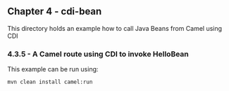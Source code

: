 Chapter 4 - cdi-bean
--------------------

This directory holds an example how to call Java Beans from Camel using CDI

### 4.3.5 - A Camel route using CDI to invoke HelloBean

This example can be run using:

    mvn clean install camel:run

